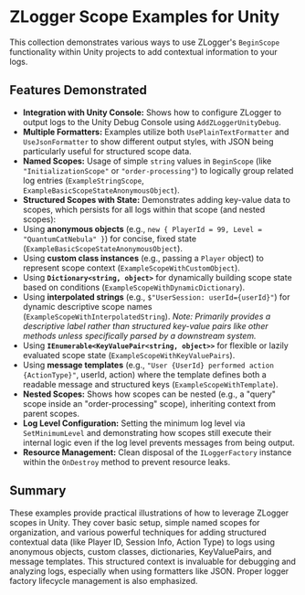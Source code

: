 # ZLogger Scope Examples for Unity

This collection demonstrates various ways to use ZLogger's `BeginScope` functionality within Unity projects to add contextual information to your logs.

## Features Demonstrated

-   **Integration with Unity Console:** Shows how to configure ZLogger to output logs to the Unity Debug Console using `AddZLoggerUnityDebug`.
-   **Multiple Formatters:** Examples utilize both `UsePlainTextFormatter` and `UseJsonFormatter` to show different output styles, with JSON being particularly useful for structured scope data.
-   **Named Scopes:** Usage of simple `string` values in `BeginScope` (like `"InitializationScope"` or `"order-processing"`) to logically group related log entries (`ExampleStringScope`, `ExampleBasicScopeStateAnonymousObject`).
-   **Structured Scopes with State:** Demonstrates adding key-value data to scopes, which persists for all logs within that scope (and nested scopes):
  -   Using **anonymous objects** (e.g., `new { PlayerId = 99, Level = "QuantumCatNebula" }`) for concise, fixed state (`ExampleBasicScopeStateAnonymousObject`).
  -   Using **custom class instances** (e.g., passing a `Player` object) to represent scope context (`ExampleScopeWithCustomObject`).
  -   Using **`Dictionary<string, object>`** for dynamically building scope state based on conditions (`ExampleScopeWithDynamicDictionary`).
  -   Using **interpolated strings** (e.g., `$"UserSession: userId={userId}"`) for dynamic descriptive scope names (`ExampleScopeWithInterpolatedString`). *Note: Primarily provides a descriptive label rather than structured key-value pairs like other methods unless specifically parsed by a downstream system.*
  -   Using **`IEnumerable<KeyValuePair<string, object>>`** for flexible or lazily evaluated scope state (`ExampleScopeWithKeyValuePairs`).
  -   Using **message templates** (e.g., `"User {UserId} performed action {ActionType}"`, userId, action) where the template defines both a readable message and structured keys (`ExampleScopeWithTemplate`).
-   **Nested Scopes:** Shows how scopes can be nested (e.g., a "query" scope inside an "order-processing" scope), inheriting context from parent scopes.
-   **Log Level Configuration:** Setting the minimum log level via `SetMinimumLevel` and demonstrating how scopes still execute their internal logic even if the log level prevents messages from being output.
-   **Resource Management:** Clean disposal of the `ILoggerFactory` instance within the `OnDestroy` method to prevent resource leaks.

## Summary

These examples provide practical illustrations of how to leverage ZLogger scopes in Unity. They cover basic setup, simple named scopes for organization, and various powerful techniques for adding structured contextual data (like Player ID, Session Info, Action Type) to logs using anonymous objects, custom classes, dictionaries, KeyValuePairs, and message templates. This structured context is invaluable for debugging and analyzing logs, especially when using formatters like JSON. Proper logger factory lifecycle management is also emphasized.